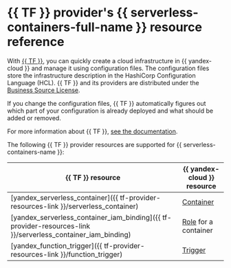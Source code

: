 # {{ TF }} provider's {{ serverless-containers-full-name }} resource reference

With [{{ TF }}](https://www.terraform.io/), you can quickly create a cloud infrastructure in {{ yandex-cloud }} and manage it using configuration files. The configuration files store the infrastructure description in the HashiCorp Configuration Language (HCL). {{ TF }} and its providers are distributed under the [Business Source License](https://github.com/hashicorp/terraform/blob/main/LICENSE).

If you change the configuration files, {{ TF }} automatically figures out which part of your configuration is already deployed and what should be added or removed.

For more information about {{ TF }}, [see the documentation](../tutorials/infrastructure-management/terraform-quickstart.md#install-terraform).

The following {{ TF }} provider resources are supported for {{ serverless-containers-name }}:

| **{{ TF }} resource** | **{{ yandex-cloud }} resource** |
| --- | --- |
| [yandex_serverless_container]({{ tf-provider-resources-link }}/serverless_container) | [Container](./concepts/container.md) |
| [yandex_serverless_container_iam_binding]({{ tf-provider-resources-link }}/serverless_container_iam_binding) | [Role](./security/index.md#roles-list) for a container |
| [yandex_function_trigger]({{ tf-provider-resources-link }}/function_trigger) | [Trigger](./concepts/trigger/index.md) |
